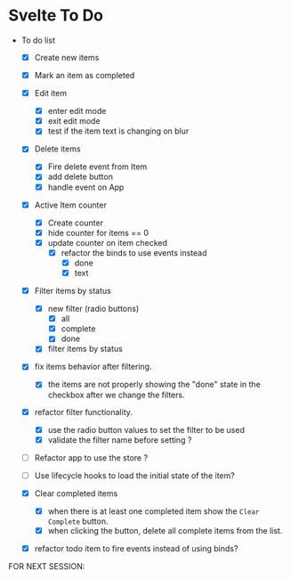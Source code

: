 # Svelte To Do

- To do list
    - [x] Create new items
    - [x] Mark an item as completed
    - [x] Edit item
      - [x] enter edit mode
      - [x] exit edit mode
      - [x] test if the item text is changing on blur
    - [x] Delete items
      - [x] Fire delete event from Item
      - [x] add delete button
      - [x] handle event on App
  
    - [x] Active Item counter
      - [x] Create counter
      - [x] hide counter for items == 0
      - [x] update counter on item checked
        - [x] refactor the binds to use events instead
          - [x] done
          - [x] text
  
    - [x] Filter items by status
      - [x] new filter (radio buttons)
        - [x] all
        - [x] complete
        - [x] done
      - [x] filter items by status

    - [x] fix items behavior after filtering.
      - [x] the items are not properly showing the "done" state in the checkbox after we change the filters.

    - [x] refactor filter functionality.
      - [x] use the radio button values to set the filter to be used
      - [x] validate the filter name before setting ?

    - [ ] Refactor app to use the store ?
    - [ ] Use lifecycle hooks to load the initial state of the item?

    - [x] Clear completed items
      - [x] when there is at least one completed item show the `Clear Complete` button.
      - [x] when clicking the button, delete all complete items from the list.
    - [x] refactor todo item to fire events instead of using binds?

FOR NEXT SESSION:
